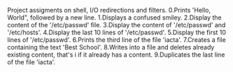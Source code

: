 Project assigments on shell, I/O redirections and filters.
0.Prints 'Hello, World", followed by a new line.
1.Displays a confused smiley.
2.Display the content of the '/etc/passwd' file.
3.Display the content of '/etc/passwd' and '/etc/hosts'.
4.Display the last 10 lines of '/etc/passwd'.
5.Display the first 10 lines of '/etc/passwd'.
6.Prints the third line of the file 'iacta'.
7.Creates a file containing the text 'Best School'.
8.Writes into a file and deletes already existing content, that's i if it already has a content.
9.Duplicates the last line of the file 'iacta'.
